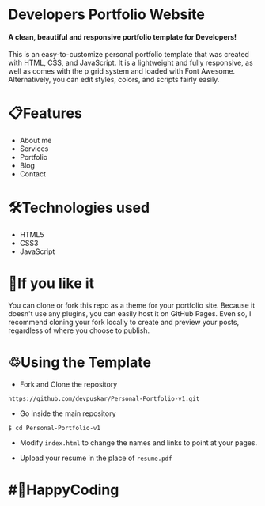 # Developers Portfolio Website

#### A clean, beautiful and responsive portfolio template for Developers!

This is an easy-to-customize personal portfolio template that was created with HTML, CSS, and JavaScript. It is a lightweight and fully responsive, as well as comes with the p grid system and loaded with Font Awesome. Alternatively, you can edit styles, colors, and scripts fairly easily.

# 📋Features

- About me
- Services
- Portfolio
- Blog
- Contact

# 🛠️Technologies used

- HTML5
- CSS3
- JavaScript

# 🤟If you like it

You can clone or fork this repo as a theme for your portfolio site. Because it doesn't use any plugins, you can easily host it on GitHub Pages. Even so, I recommend cloning your fork locally to create and preview your posts, regardless of where you choose to publish.

# ♲Using the Template

- Fork and Clone the repository

```
https://github.com/devpuskar/Personal-Portfolio-v1.git
```

- Go inside the main repository

```
$ cd Personal-Portfolio-v1
```

- Modify `index.html` to change the names and links to point at your pages.

- Upload your resume in the place of `resume.pdf`

# #🚀HappyCoding
